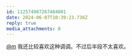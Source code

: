 ```yaml
---
id: 112574907267484801
date: 2024-06-07T10:39:23.736Z
reply: true
media_attachments: 0
---
```


[@m](https://ima.cm/@m) 我还比较喜欢这种调调。不过后半段不太喜欢。

